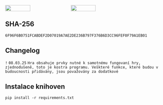 <div style="display: flex; gap: 10px;">
    <img src="https://github.com/Jak0ub/PyGame/blob/main/img/1.png" width="40%" height="40%">
    <img src="https://github.com/Jak0ub/PyGame/blob/main/img/2.png" width="40%" height="40%">
</div>


## SHA-256
```SHA-256
6F96F6B0751FCABDEF2D07019A7AE2DE236B797F376B6D3CC96FEF0F79A1EB01
```
## Changelog

`!` `08.03.25` `Hra obsahuje prvky nutné k samotnému fungovaní hry, zjednodušeně, toto je kostra programu. Veškteré funkce, které budou v budoucnosti přidávány, jsou považovány za dodatkové`

## Instalace knihoven

```
pip install -r requirements.txt
```
